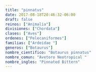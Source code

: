 ```yaml
---
title: "pinnatus"
date: 2017-08-18T20:46:32-06:00
draft: false
reinos: ["Animalia"]
divisiones: ["Chordata"]
clases: ["Aves"]
ordenes: ["Pelecaniformes"]
familias: ["Ardeidae "]
generos: ["Botaurus"]
nombre_cientifico: "Botaurus pinnatus"
nombre_comun: "Avetoro Neotropical "
nombre_ingles: "Pinnated Bittern"
---
```

